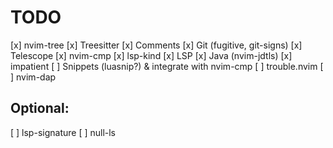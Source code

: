 # TODO

[x] nvim-tree
[x] Treesitter
[x] Comments
[x] Git (fugitive, git-signs)
[x] Telescope
[x] nvim-cmp
[x] lsp-kind
[x] LSP
[x] Java (nvim-jdtls)
[x] impatient
[ ] Snippets (luasnip?) & integrate with nvim-cmp
[ ] trouble.nvim
[ ] nvim-dap

## Optional:
[ ] lsp-signature
[ ] null-ls
